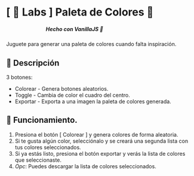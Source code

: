 # [ 🔬 Labs ] Paleta de Colores 🎨 #
#####  &nbsp;&nbsp;&nbsp;&nbsp;&nbsp;&nbsp;&nbsp;&nbsp;&nbsp;&nbsp;&nbsp;&nbsp;&nbsp;&nbsp;&nbsp;&nbsp;&nbsp;&nbsp;&nbsp;&nbsp;&nbsp;&nbsp;&nbsp;&nbsp;&nbsp;&nbsp;&nbsp;&nbsp;&nbsp;&nbsp;&nbsp; Hecho con VanillaJS 🍦
Juguete para generar una paleta de colores cuando falta inspiración.
## 📖 Descripción ##

3 botones:

- Colorear - Genera botones aleatorios.
- Toggle - Cambia de color el cuadro del centro.
- Exportar - Exporta a una imagen la paleta de colores generada.

## 🔩 Funcionamiento. ##
1. Presiona el botón [ Colorear ] y genera colores de forma aleatoria.
2. Si te gusta algún color, selecciónalo y se creará una segunda lista con tus colores seleccionados.
3. Si ya estás listo, presiona el botón exportar y verás la lista de colores que seleccionaste.
4. _Opc_: Puedes descargar la lista de colores seleccionados.

#